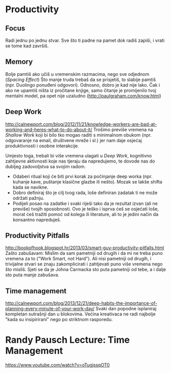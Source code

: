 # Productivity

## Focus
Radi jednu po jednu stvar. Sve što ti padne na pamet dok radiš zapiši, i vrati se tome kad završiš.


## Memory
Bolje pamtiš ako učiš u vremenskim razmacima, nego sve odjednom (*Spacing Effect*)
Što manje truda trebaš da se prisjetiš, to slabije pamtiš (npr. Duolingo ponuđeni odgovori). Odnosno, dobro je kad nije lako.
Čak i ako ne upamtiš ništa iz pročitane knjige, samo čitanje je promijenilo tvoj mentalni model, pa opet nije uzaludno (http://paulgraham.com/know.html)


## Deep Work
http://calnewport.com/blog/2012/11/21/knowledge-workers-are-bad-at-working-and-heres-what-to-do-about-it/
Trošimo previše vremena na *Shallow Work* koji bi bilo tko mogao raditi s minimalnom obukom (npr. odgovaranje na email, društvene mreže i sl.) jer nam daje osjećaj produktivnosti i osobne interakcije.

Umjesto toga, trebali bi više vremena ulagati u *Deep Work*, kognitivno zahtjevne aktivnosti koje nas tjeraju da napredujemo, te dovode nas do dubljeg zadovoljstva sa svojim radom.

* Odaberi ritual koji će biti prvi korak za počinjanje deep worka (npr. kuhanje kave, puštanje klasične glazbe ili nešto). Mozak se lakše shifta kada se navikne.
* Dobro definiraj što je cilj tvog rada, loše definiran zadatak ti ne može održati pažnju.
* Podijeli posao na zadatke i svaki riješi tako da je rezultat izvan (ali ne previše) tvojih sposobnosti. Ovo je teško i isprva ćeš se osjećati loše, morat ćeš tražiti pomoć od kolega ili literature, ali to je jedini način da konsantno napreduješ.


## Productivity Pitfalls
http://bookofhook.blogspot.hr/2013/03/smart-guy-productivity-pitfalls.html
Zašto zabušavam: Mislim da sam pametniji od drugih i da mi ne treba puno vremena za to ("Work Smart, not Hard").
Ali nisi pametniji od drugih, i trivijalne stvari se znaju zakomplicirati i zahtjevati puno više vremena nego što misliš.
Sjeti se da je Johna Carmacka sto puta pametniji od tebe, a i dalje sto puta manje zabušava.


## Time management
http://calnewport.com/blog/2013/12/21/deep-habits-the-importance-of-planning-every-minute-of-your-work-day/
Svaki dan popodne isplaniraj kompletan sutrašnji dan u blokovima. Većina kreativaca ne radi najbolje "kada su insipirirani" nego po striktnom rasporedu.

# Randy Pausch Lecture: Time Management
https://www.youtube.com/watch?v=oTugjssqOT0
